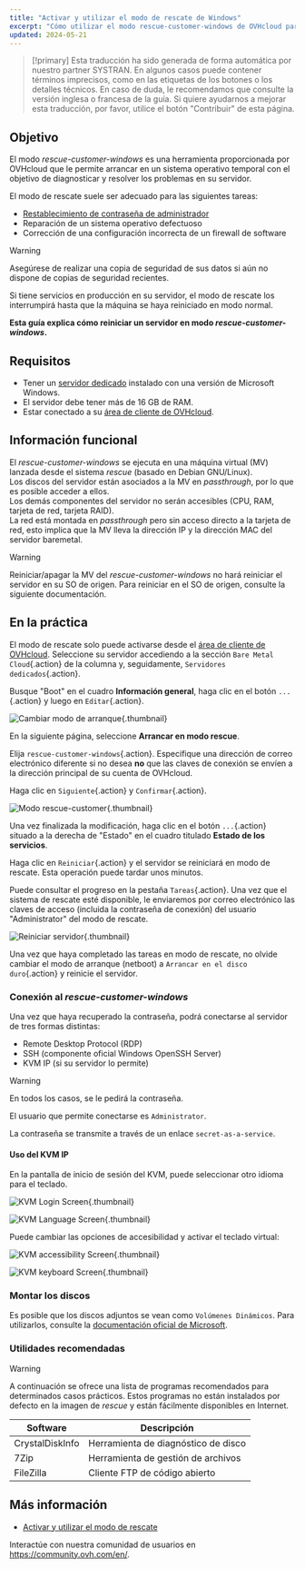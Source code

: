 ```yaml
---
title: "Activar y utilizar el modo de rescate de Windows"
excerpt: "Cómo utilizar el modo rescue-customer-windows de OVHcloud para solucionar problemas en un servidor dedicado"
updated: 2024-05-21
---
```


> [!primary]
> Esta traducción ha sido generada de forma automática por nuestro partner SYSTRAN. En algunos casos puede contener términos imprecisos, como en las etiquetas de los botones o los detalles técnicos. En caso de duda, le recomendamos que consulte la versión inglesa o francesa de la guía. Si quiere ayudarnos a mejorar esta traducción, por favor, utilice el botón "Contribuir" de esta página.
>

## Objetivo

El modo *rescue-customer-windows* es una herramienta proporcionada por OVHcloud que le permite arrancar en un sistema operativo temporal con el objetivo de diagnosticar y resolver los problemas en su servidor.

El modo de rescate suele ser adecuado para las siguientes tareas:

- [Restablecimiento de contraseña de administrador](/pages/bare_metal_cloud/dedicated_servers/rcw-changing-admin-password-on-windows)
- Reparación de un sistema operativo defectuoso
- Corrección de una configuración incorrecta de un firewall de software

> [!warning]
>
> Asegúrese de realizar una copia de seguridad de sus datos si aún no dispone de copias de seguridad recientes.
>
> Si tiene servicios en producción en su servidor, el modo de rescate los interrumpirá hasta que la máquina se haya reiniciado en modo normal.
>

**Esta guía explica cómo reiniciar un servidor en modo *rescue-customer-windows*.**

## Requisitos

- Tener un [servidor dedicado](/links/bare-metal/bare-metal) instalado con una versión de Microsoft Windows.
- El servidor debe tener más de 16 GB de RAM.
- Estar conectado a su [área de cliente de OVHcloud](/links/manager).

## Información funcional

El *rescue-customer-windows* se ejecuta en una máquina virtual (MV) lanzada desde el sistema *rescue* (basado en Debian GNU/Linux).<br>
Los discos del servidor están asociados a la MV en *passthrough*, por lo que es posible acceder a ellos.<br>
Los demás componentes del servidor no serán accesibles (CPU, RAM, tarjeta de red, tarjeta RAID).<br>
La red está montada en *passthrough* pero sin acceso directo a la tarjeta de red, esto implica que la MV lleva la dirección IP y la dirección MAC del servidor baremetal.

> [!warning]
>
> Reiniciar/apagar la MV del *rescue-customer-windows* no hará reiniciar el servidor en su SO de origen.
> Para reiniciar en el SO de origen, consulte la siguiente documentación.

## En la práctica

El modo de rescate solo puede activarse desde el [área de cliente de OVHcloud](/links/manager). Seleccione su servidor accediendo a la sección `Bare Metal Cloud`{.action} de la columna y, seguidamente, `Servidores dedicados`{.action}.

Busque "Boot" en el cuadro **Información general**, haga clic en el botón `...`{.action} y luego en `Editar`{.action}.

![Cambiar modo de arranque](images/rescue-mode-001.png){.thumbnail}

En la siguiente página, seleccione **Arrancar en modo rescue**.

Elija `rescue-customer-windows`{.action}. Especifique una dirección de correo electrónico diferente si no desea **no** que las claves de conexión se envíen a la dirección principal de su cuenta de OVHcloud.

Haga clic en `Siguiente`{.action} y `Confirmar`{.action}.

![Modo rescue-customer](images/manager-rescue-windows-menu.png){.thumbnail}

Una vez finalizada la modificación, haga clic en el botón `...`{.action} situado a la derecha de "Estado" en el cuadro titulado **Estado de los servicios**.

Haga clic en `Reiniciar`{.action} y el servidor se reiniciará en modo de rescate. Esta operación puede tardar unos minutos.

Puede consultar el progreso en la pestaña `Tareas`{.action}. Una vez que el sistema de rescate esté disponible, le enviaremos por correo electrónico las claves de acceso (incluida la contraseña de conexión) del usuario "Administrator" del modo de rescate.

![Reiniciar servidor](images/rescue-mode-02.png){.thumbnail}

Una vez que haya completado las tareas en modo de rescate, no olvide cambiar el modo de arranque (netboot) a `Arrancar en el disco duro`{.action} y reinicie el servidor.

### Conexión al *rescue-customer-windows*

Una vez que haya recuperado la contraseña, podrá conectarse al servidor de tres formas distintas:

- Remote Desktop Protocol (RDP)
- SSH (componente oficial Windows OpenSSH Server)
- KVM IP (si su servidor lo permite)

> [!warning]
>
> En todos los casos, se le pedirá la contraseña.
>
> El usuario que permite conectarse es `Administrator`.
>
> La contraseña se transmite a través de un enlace `secret-as-a-service`.

#### Uso del KVM IP

En la pantalla de inicio de sesión del KVM, puede seleccionar otro idioma para el teclado.

![KVM Login Screen](images/rescue-kvm-login-screen.png){.thumbnail}

![KVM Language Screen](images/rescue-kvm-login-language.png){.thumbnail}

Puede cambiar las opciones de accesibilidad y activar el teclado virtual:

![KVM accessibility Screen](images/rescue-kvm-login-accessibility.png){.thumbnail}

![KVM keyboard Screen](images/rescue-kvm-login-keyboard.png){.thumbnail}

### Montar los discos

Es posible que los discos adjuntos se vean como `Volúmenes Dinámicos`. Para utilizarlos, consulte la [documentación oficial de Microsoft](https://learn.microsoft.com/en-us/troubleshoot/windows-server/backup-and-storage/troubleshoot-disk-management#a-dynamic-disks-status-is-foreign).

### Utilidades recomendadas

> [!warning]
>
> A continuación se ofrece una lista de programas recomendados para determinados casos prácticos.
> Estos programas no están instalados por defecto en la imagen de *rescue* y están fácilmente disponibles en Internet.

| Software | Descripción |
| --- | --- |
| CrystalDiskInfo | Herramienta de diagnóstico de disco |
| 7Zip | Herramienta de gestión de archivos |
| FileZilla | Cliente FTP de código abierto |

## Más información

- [Activar y utilizar el modo de rescate](/pages/bare_metal_cloud/dedicated_servers/rescue_mode)

Interactúe con nuestra comunidad de usuarios en <https://community.ovh.com/en/>.

